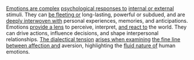 
[Emotions are complex](2/1/3/2/3/.Emotion) [psychological responses to](2/1/1/2/2/2/.Feelings%20of%20Sex%20and%20Reproduction) [internal or external](2/1/1/3/_Internal-External%20Care) stimuli. They can [be fleeting or](2/2/1/2/3/3/.Lasting) long-lasting, powerful or subdued, and are [deeply interwoven with](2/2/1/2/3/3/.Lasting) personal experiences, memories, and anticipations. Emotions [provide a lens](1/3/1/1/1/4/2/1/.Lenses) to perceive, interpret, [and react to](1/3/1/1/1/1/1/_Action-Reaction) the world. They can drive actions, influence decisions, and shape interpersonal relationships. [The dialectical tension](1/1/2/1/.Existential%20Dialectics) [arises when examining](1/1/3/2/2/1/2/3/.Examination) [the fine line](3/3/3/2/1/2/.Crossing%20the%20Threshold) [between affection and](2/1/1/2/2/2/2/1/.Intimacy) aversion, highlighting the [fluid nature of](2/1/1/2/3/.Fluidity) human emotions.

